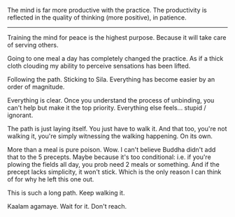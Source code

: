 
The mind is far more productive with the practice. The productivity is reflected in the quality of thinking (more positive), in patience. 

---

Training the mind for peace is the highest purpose.
Because it will take care of serving others.

Going to one meal a day has completely changed the practice.
As if a thick cloth clouding my ability to perceive sensations has been lifted.

Following the path. Sticking to Sila. Everything has become easier by an order of magnitude.

Everything is clear.
Once you understand the process of unbinding, you can't help but make it the top priority. Everything else feels... stupid / ignorant.

The path is just laying itself.
You just have to walk it.
And that too, you're not walking it, you're simply witnessing the walking happening. On its own.

More than a meal is pure poison. Wow.
I can't believe Buddha didn't add that to the 5 precepts. Maybe because it's too conditional: i.e. if you're plowing the fields all day, you prob need 2 meals or something. And if the precept lacks simplicity, it won't stick.
Which is the only reason I can think of for why he left this one out.

This is such a long path. Keep walking it.

Kaalam agamaye. Wait for it. Don't reach.